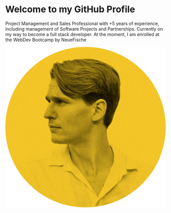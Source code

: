 # Welcome to my GitHub Profile

Project Management and Sales Professional with +5 years of experience, including management of Software Projects and Partnerships. Currently on my way to become a full stack developer. At the moment, I am enrolled at the WebDev Bootcamp by NeueFische

![Profile Image](https://github.com/StephMode/StephMode/blob/f52cda28018c8855a576465b7d5735e7a40cac5a/portrait_stylized_round.png)
